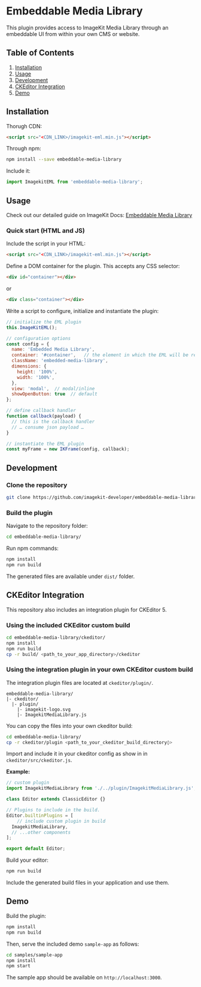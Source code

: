 # Embeddable Media Library

This plugin provides access to ImageKit Media Library through an embeddable UI from within your own CMS or website.

## Table of Contents

1. [Installation](#installation)
1. [Usage](#usage)
1. [Development](#development)
1. [CKEditor Integration](#ckeditor-integration)
1. [Demo](#demo)

## Installation

Thorugh CDN:

```html
<script src="<CDN_LINK>/imagekit-eml.min.js"></script>
```

Through npm:

```bash
npm install --save embeddable-media-library
```

Include it:

```js
import ImagekitEML from 'embeddable-media-library';
```

## Usage

Check out our detailed guide on ImageKit Docs: [Embeddable Media Library](https://docs.imagekit.io/sample-projects/embeddable-media-library)

### Quick start (HTML and JS)

Include the script in your HTML:

```html
<script src="<CDN_LINK>/imagekit-eml.min.js"></script>
```

Define a DOM container for the plugin. This accepts any CSS selector:

```html
<div id="container"></div>
```
or
```html
<div class="container"></div>
```

Write a script to configure, initialize and instantiate the plugin:

```js
// initialize the EML plugin
this.ImageKitEML();

// configuration options
const config = {
  name: 'Embedded Media Library',
  container: '#container',   // the element in which the EML will be rendered
  className: 'embedded-media-library',
  dimensions: {
    height: '100%',
    width: '100%',
  },
  view: 'modal',  // modal/inline
  showOpenButton: true  // default
};

// define callback handler
function callback(payload) {
  // this is the callback handler
  // … consume json payload …
}

// instantiate the EML plugin
const myFrame = new IKFrame(config, callback);
```

## Development

### Clone the repository

```bash
git clone https://github.com/imagekit-developer/embeddable-media-library.git
```

### Build the plugin

Navigate to the repository folder:

```bash
cd embeddable-media-library/
```

Run npm commands:

```bash
npm install
npm run build
```

The generated files are available under `dist/` folder.

## CKEditor Integration

This repository also includes an integration plugin for CKEditor 5. 

### Using the included CKEditor custom build

```bash
cd embeddable-media-library/ckeditor/
npm install
npm run build
cp -r build/ <path_to_your_app_directory>/ckeditor
```

### Using the integration plugin in your own CKEditor custom build

The integration plugin files are located at `ckeditor/plugin/`.

```
embeddable-media-library/
|- ckeditor/
  |- plugin/
    |- imagekit-logo.svg
    |- ImagekitMediaLibrary.js
```

You can copy the files into your own ckeditor build:

```bash
cd embeddable-media-library/
cp -r ckeditor/plugin <path_to_your_ckeditor_build_directory◊>
```

Import and include it in your ckeditor config as show in in `ckeditor/src/ckeditor.js`.

**Example:**

```js
// custom plugin
import ImagekitMediaLibrary from './../plugin/ImagekitMediaLibrary.js';

class Editor extends ClassicEditor {}

// Plugins to include in the build.
Editor.builtinPlugins = [
	// include custom plugin in build
  ImagekitMediaLibrary,
  // ...other components
];

export default Editor;
```

Build your editor:

```bash
npm run build
```

Include the generated build files in your application and use them.

## Demo

Build the plugin:

```bash
npm install
npm run build
```

Then, serve the included demo `sample-app` as follows:

```bash
cd samples/sample-app
npm install
npm start
```
The sample app should be available on `http://localhost:3000`.

